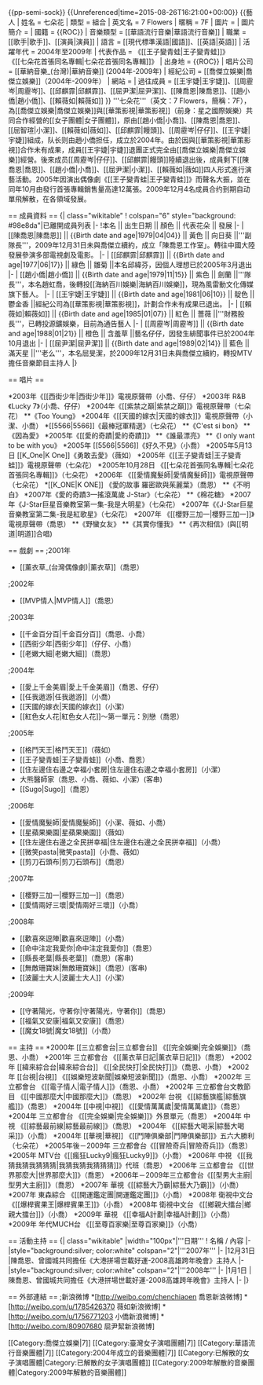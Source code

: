 {{pp-semi-sock}}
{{Unreferenced|time=2015-08-26T16:21:00+00:00}}
{{藝人
| 姓名 = 七朵花
| 類型 = 組合
| 英文名 = 7 Flowers
| 暱稱 = 7F
| 圖片 =
| 圖片簡介 = 
| 國籍 = {{ROC}}
| 音樂類型 = [[華語流行音樂|華語流行音樂]]
| 職業 = [[歌手|歌手]]、[[演員|演員]]
| 語言 = [[現代標準漢語|國語]]、[[英語|英語]]
| 活躍年代 = 2004年至2009年
| 代表作品 = 《[[王子變青蛙|王子變青蛙]]》<BR>《[[七朵花首張同名專輯|七朵花首張同名專輯]]》
| 出身地   = {{ROC}}
| 唱片公司 = [[華納音樂_(台灣)|華納音樂]] (2004年-2009年)
| 經紀公司 = [[喬傑立娛樂|喬傑立娛樂]]（2004年-2009年）
| 網站 = 
| 過往成員 = [[王宇婕|王宇婕]]、[[周靂岑|周靂岑]]、[[邱麒霏|邱麒霏]]、[[屈尹潔|屈尹潔]]、[[陳喬恩|陳喬恩]]、[[趙小僑|趙小僑]]、[[賴薇如|賴薇如]]
}}
'''七朵花'''（英文：7 Flowers，簡稱：7F），為[[喬傑立娛樂|喬傑立娛樂]]與[[華策影視|華策影視]]（前身：星之國際娛樂）共同合作經營的[[女子團體|女子團體]]，原由[[趙小僑|小喬]]、[[陳喬恩|喬恩]]、[[屈智瑄|小潔]]、[[賴薇如|薇如]]、[[邱麒霏|饅頭]]、[[周靂岑|仔仔]]、[[王宇婕|宇婕]]組成，队长则由趙小僑担任，成立於2004年。由於因與[[華策影視|華策影視]]合作未有成果，成員[[王宇婕|宇婕]]退團正式完全由[[喬傑立娛樂|喬傑立娛樂]]經營。後來成员[[周靂岑|仔仔]]、[[邱麒霏|饅頭]]陸續退出後，成員剩下[[陳喬恩|喬恩]]、[[趙小僑|小喬]]、[[屈尹潔|小潔]]、[[賴薇如|薇如]]四人形式進行演藝活動。2005年因演出偶像劇《[[王子變青蛙|王子變青蛙]]》而聲名大振，並在同年10月由發行首張專輯銷售量高達12萬張。2009年12月4名成員合约到期自动單飛解散，在各領域發展。

== 成員資料 ==
{| class="wikitable"
! colspan="6" style="background: #98e8da"|已離開成員列表
|-
!本名 || 出生日期 || 顏色 || 代表花朵 || 發展
|-
| [[陳喬恩|陳喬恩]] || {{Birth date and age|1979|04|04}} || 黃色 || 向日葵 ||'''副隊長'''，2009年12月31日未與喬傑立續約，成立「陳喬恩工作室」。轉往中國大陸發展參演多部電視劇及電影。
|-
| [[邱麒霏|邱麒霏]] || {{Birth date and age|1977|06|17}} || 綠色 || 雛菊 ||本名邱緯芬，因個人理想已於2005年3月退出
|-
| [[趙小僑|趙小僑]] || {{Birth date and age|1979|11|15}} || 紫色 || 劍蘭 ||'''隊長'''，本名趙虹喬，後轉投[[海納百川娛樂|海納百川娛樂]]，現為風雷動文化傳媒旗下藝人。
|-
| [[王宇婕|王宇婕]] || {{Birth date and age|1981|06|10}} || 靛色 || 鬱金香 ||經紀公司為[[華策影視|華策影視]]，計劃合作未有成果已退出。
|-
| [[賴薇如|賴薇如]] || {{Birth date and age|1985|01|07}} || 紅色 || 薔薇 ||'''財務股長'''，已轉投源鑛娛樂，目前為通告藝人
|-
| [[周靂岑|周靂岑]] || {{Birth date and age|1988|01|21}} || 橙色 || 含羞草 ||藝名仔仔，因發生緋聞事件已於2004年10月退出
|-
| [[屈尹潔|屈尹潔]] || {{Birth date and age|1989|02|14}} || 藍色 || 滿天星 ||'''老么'''，本名屈旻潔，於2009年12月31日未與喬傑立續約，轉投MTV擔任音樂節目主持人
|}

== 唱片 ==
<!-- 注释出：[[File:7F_2005Album.jpeg|right]]》]] -->
*2003年《[[西街少年|西街少年]]》電視原聲帶（小喬、仔仔）
*2003年 R&B《Lucky 7》（小喬、仔仔）
*2004年《[[紫禁之巔|紫禁之巔]]》電視原聲帶（七朵花）
**《Too Young》
*2004年《[[天國的嫁衣|天國的嫁衣]]》電視原聲帶（小潔、小喬）
*[[5566|5566]]《最棒冠軍精選》（七朵花）
**《C'est si bon》
**《因為愛》
*2005年《[[愛的奇蹟|愛的奇蹟]]》 
**《誰最漂亮》
**《I only want to be with you》
*2005年 [[5566|5566]]《好久不見》（小喬）
*2005年5月13日 [[K_One|K One]]《勇敢去愛》（薇如）
*2005年《[[王子變青蛙|王子變青蛙]]》電視原聲帶（七朵花）
*2005年10月28日 《[[七朵花首張同名專輯|七朵花首張同名專輯]]》（七朵花）
*2006年 《[[愛情魔髮師|愛情魔髮師]]》電視原聲帶（七朵花）
*[[K_ONE|K ONE]] 《愛的故事 羅密歐與茱麗葉》（喬恩）
**《不明白》
*2007年《愛的奇蹟3—搖滾萬歲 J-Star》（七朵花）
**《棉花糖》
*2007年《J-Star巨星音樂教室第一集-我是大明星》（七朵花）
*2007年《《J-Star巨星音樂教室第二集-我是紅歌星》（七朵花）
*2007年 《[[櫻野三加一|櫻野三加一]]》電視原聲帶（喬恩）
**《野蠻女友》
**《其實你懂我》
**《再次相信》(與[[明道|明道]]合唱)
<!--列出活耀年代(2009年前)即可-->

== 戲劇 ==
;2001年
* [[薰衣草_(台灣偶像劇)|薰衣草]]（喬恩）

;2002年
* [[MVP情人|MVP情人]]（喬恩）

;2003年 
* [[千金百分百|千金百分百]]（喬恩、小喬）
* [[西街少年|西街少年]]（仔仔、小喬）
* [[老嫩大細|老嫩大細]]（喬恩）

;2004年
* [[愛上千金美眉|愛上千金美眉]]（喬恩、仔仔）
* [[任我遨游|任我遨游]]（小喬）
* [[天國的嫁衣|天國的嫁衣]]（小潔）
* [[紅色女人花|紅色女人花]]～第一單元：別戀（喬恩）

;2005年
* [[格鬥天王|格鬥天王]]（薇如）
* [[王子變青蛙|王子變青蛙]]（小喬、喬恩）
* [[住左邊住右邊之幸福小套房|住左邊住右邊之幸福小套房]]（小潔）
* 大熊醫師家（喬恩、小喬、薇如、小潔）(客串)
* [[Sugo|Sugo]]（喬恩）

;2006年 
* [[愛情魔髮師|愛情魔髮師]]（小潔、薇如、小喬）
* [[星蘋果樂園|星蘋果樂園]]（薇如）
* [[住左邊住右邊之全民拼幸福|住左邊住右邊之全民拼幸福]]（小喬）
* [[微笑pasta|微笑pasta]]（小喬、薇如）
* [[剪刀石頭布|剪刀石頭布]]（喬恩）

;2007年
* [[櫻野三加一|櫻野三加一]]（喬恩）
* [[愛情兩好三壞|愛情兩好三壞]]（小喬）

;2008年
* [[歡喜來逗陣|歡喜來逗陣]]（小喬）
* [[命中注定我愛你|命中注定我愛你]]（喬恩）
* [[縣長老葉|縣長老葉]]（喬恩）(客串)
* [[無敵珊寶妹|無敵珊寶妹]]（喬恩）(客串)
* [[波麗士大人|波麗士大人]]（小潔）

;2009年
* [[守著陽光，守著你|守著陽光，守著你]]（喬恩）
* [[福氣又安康|福氣又安康]]（喬恩）
* [[魔女18號|魔女18號]]（小喬）

<!--列出活耀年代(2009年前)即可-->

== 主持 ==
*2000年 [[三立都會台|三立都會台]] 《[[完全娛樂|完全娛樂]]》（喬恩、小喬）
*2001年 三立都會台 《[[薰衣草日記|薰衣草日記]]》（喬恩）
*2002年 [[緯來綜合台|緯來綜合台]] 《[[全民快打|全民快打]]》（喬恩、小喬）
*2002年 [[台視|台視]] 《[[娛樂短波新聞|娛樂短波新聞]]》（喬恩、小喬）
*2002年 三立都會台 《[[電子情人|電子情人]]》（喬恩、小喬）
*2002年 三立都會台文教節目 《[[中國那麼大|中國那麼大]]》（喬恩）
*2002年 台視 《[[綜藝旗艦|綜藝旗艦]]》（喬恩）
*2004年 [[中視|中視]] 《[[愛情萬萬歲|愛情萬萬歲]]》（喬恩）
*2004年 三立都會台 《[[完全娛樂|完全娛樂]]》外景單元（喬恩）
*2004年 中視 《[[綜藝最前線|綜藝最前線]]》（喬恩）
*2004年 《[[綜藝大喝采|綜藝大喝采]]》（小喬）
*2004年 [[華視|華視]] 《[[鬥陣俱樂部|鬥陣俱樂部]]》五六大勝利（七朵花）
*2005年後－2009年 三立都會台《[[冒險奇兵|冒險奇兵]]》（喬恩）
*2005年 MTV台《[[瘋狂Lucky9|瘋狂Lucky9]]》（小喬）
*2006年 中視 《[[我猜我猜我猜猜猜|我猜我猜我猜猜猜]]》代班（喬恩）
*2006年 三立都會台 《[[世界那麼大|世界那麼大]]》（喬恩）
*2006年－2009年三立都會台《[[型男大主廚|型男大主廚]]》（喬恩）
*2007年 華視《[[綜藝大乃霸|綜藝大乃霸]]》（小喬）
*2007年 東森綜合 《[[開運鑑定團|開運鑑定團]]》（小喬）
*2008年 衛視中文台 《[[爆桿賓果王|爆桿賓果王]]》（小喬）
*2008年 衛視中文台 《[[鄉親大擂台|鄉親大擂台]]》（小喬）
*2009年 華視 《[[幸福A計劃|幸福A計劃]]》（小喬）
*2009年 年代MUCH台 《[[至尊百家樂|至尊百家樂]]》（小喬）
<!--列出活耀年代(2009年前)即可-->


== 活動主持 ==
{| class="wikitable"
|width="100px"|'''日期'''
! 名稱 / 內容
|-
|style="background:silver; color:white" colspan="2"|'''2007年'''
|-
|12月31日
|陳喬恩、曾國城共同擔任《大港拼場世載好運-2008高雄跨年晚會》主持人
|-
|style="background:silver; color:white" colspan="2"|'''2008年'''
|-
|1月1日
|陳喬恩、曾國城共同擔任《大港拼場世載好運-2008高雄跨年晚會》主持人
|-
|}

== 外部連結 ==
;新浪微博
*[http://weibo.com/chenchiaoen 喬恩新浪微博]
*[http://weibo.com/u/1785426370 薇如新浪微博]
*[http://weibo.com/u/1756771203 小僑新浪微博]
*[http://weibo.com/80907680 屈尹絜新浪微博]

[[Category:喬傑立娛樂|7]]
[[Category:臺灣女子演唱團體|7]]
[[Category:華語流行音樂團體|7]]
[[Category:2004年成立的音樂團體|7]]
[[Category:已解散的女子演唱團體|Category:已解散的女子演唱團體]]
[[Category:2009年解散的音樂團體|Category:2009年解散的音樂團體]]